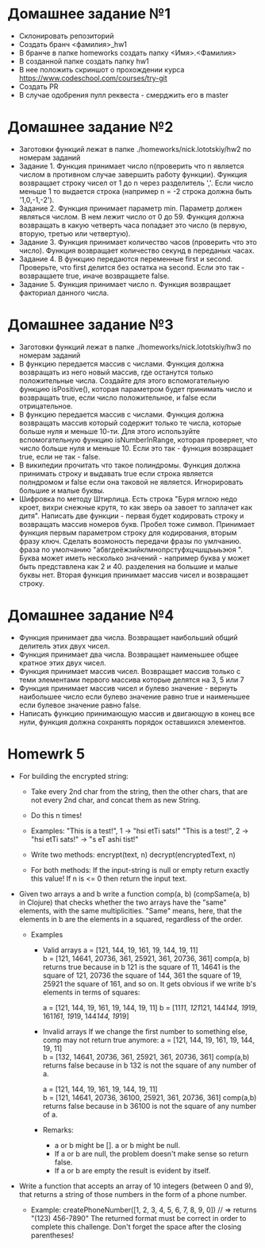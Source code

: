 # Домашнее задание №1

- Склонировать репозиторий
- Создать бранч <фамилия>_hw1
- В бранче в папке homeworks создать папку <Имя>.<Фамилия>
- В созданной папке создать папку hw1
- В нее положить скриншот о прохождении курса https://www.codeschool.com/courses/try-git
- Создать PR
- В случае одобрения пулл реквеста - смерджить его в master

# Домашнее задание №2

- Заготовки функций лежат в папке ./homeworks/nick.lototskiy/hw2 по номерам заданий
- Задание 1. Функция принимает число n(проверить что n является числом в противном случае завершить работу функции). Функция возвращает строку чисел от 1 до n через разделитель ','. Если число меньше 1 то выдается строка (например n = -2 строка должна быть '1,0,-1,-2').
- Задание 2. Функция принимает параметр min. Параметр должен являться числом. В нем лежит число от 0 до 59. Функция должна возвращать в какую четверть часа попадает это число (в первую, вторую, третью или четвертую).
- Задание 3. Функция принимает количество часов (проверить что это число). Функция возвращает количество секунд в переданых часах.
- Задание 4. В функцию передаются переменные first и second. Проверьте, что first делится без остатка на second. Если это так - возвращаете  true, иначе возвращаете false.
- Задание 5. Функция принимает число n. Функция возвращает факториал данного числа.

# Домашнее задание №3
- Заготовки функций лежат в папке ./homeworks/nick.lototskiy/hw3 по номерам заданий
- В функцию передается массив с числами. Функция должна возвращать из него новый массив, где останутся  только положительные числа. Создайте для этого вспомогательную функцию isPositive(), которая параметром будет принимать число и возвращать true, если число положительное, и false если отрицательное.
- В функцию передается массив с числами. Функция должна возвращать массив который содержит только те числа, которые больше нуля и меньше 10-ти. Для этого используйте вспомогательную функцию isNumberInRange, которая проверяет, что число больше нуля и меньше 10. Если это так - функция возвращает true, если не так - false.
- В википедии прочитать что такое полиндромы. Функция должна принимать строку и выдавать true если строка является полндромом и false если она таковой не является. Игнорировать большие и малые буквы.
- Шифровка по методу Штирлица. Есть строка "Буря мглою недо кроет, вихри снежные крутя, то как зверь оа завоет то заплачет как дитя". Написать две функции - первая будет кодировать строку и возвращать массив номеров букв. Пробел тоже символ. Принимает функция первым параметром строку для кодирования, вторым фразу ключ. Сделать возмоность передачи фразы по умлчанию. фраза по умолчанию "абвгдеёжзийклмнопрстуфхцчшщъыьэюя ". Буква может иметь несколько значений - например буква у может быть представлена как 2 и 40. разделения на большие и малые буквы нет. Вторая функция принимает массив чисел и возвращает строку.


# Домашнее задание №4
- Функция принимает два числа. Возвращает наибольший общий делитель этих двух чисел.
- Функция принимает два числа. Возвращает наименьшее общее кратное этих двух чисел.
- Функция принимает массив чисел. Возвращает массив только с теми элементами первого массива которые делятся на 3, 5 или 7
- Функция принимает массив чисел и булево значение - вернуть наибольшее число если булево значение равно true и наименьшее если булевое значение равно false.
- Написать функцию принимающую массив и двигающую в конец все нули, функция должна сохранять порядок оставшихся элементов.

# Homewrk 5
- For building the encrypted string:
    - Take every 2nd char from the string, then the other chars, that are not every 2nd char, and concat them as new String.
    - Do this n times!

    - Examples:
        "This is a test!", 1 -> "hsi  etTi sats!"
        "This is a test!", 2 -> "hsi  etTi sats!" -> "s eT ashi tist!"

    - Write two methods:
        encrypt(text, n)
        decrypt(encryptedText, n)

    - For both methods:
        If the input-string is null or empty return exactly this value!
        If n is <= 0 then return the input text.

- Given two arrays a and b write a function comp(a, b) (compSame(a, b) in Clojure) that checks whether the two arrays have the          "same" elements, with the same multiplicities. "Same" means, here, that the elements in b are the elements in a squared,            regardless of the order.

    - Examples
        - Valid arrays
            a = [121, 144, 19, 161, 19, 144, 19, 11]  
            b = [121, 14641, 20736, 361, 25921, 361, 20736, 361]
            comp(a, b) returns true because in b 121 is the square of 11, 14641 is the square of 121, 20736 the square of 144, 361 the square of 19, 25921 the square of 161, and so on. It gets obvious if we write b's elements in terms of squares:
            
            a = [121, 144, 19, 161, 19, 144, 19, 11] 
            b = [11*11, 121*121, 144*144, 19*19, 161*161, 19*19, 144*144, 19*19]

        - Invalid arrays If we change the first number to something else, comp may not return true anymore:
            a = [121, 144, 19, 161, 19, 144, 19, 11]  
            b = [132, 14641, 20736, 361, 25921, 361, 20736, 361]
            comp(a,b) returns false because in b 132 is not the square of any number of a.
        
            a = [121, 144, 19, 161, 19, 144, 19, 11]  
            b = [121, 14641, 20736, 36100, 25921, 361, 20736, 361]
            comp(a,b) returns false because in b 36100 is not the square of any number of a.

        - Remarks:
            - a or b might be []. a or b might be null.
            - If a or b are null, the problem doesn't make sense so return false.
            - If a or b are empty the result is evident by itself.

- Write a function that accepts an array of 10 integers (between 0 and 9), that returns a string of those numbers in the form of a      phone number.

    -   Example:
            createPhoneNumber([1, 2, 3, 4, 5, 6, 7, 8, 9, 0]) // => returns "(123) 456-7890"
            The returned format must be correct in order to complete this challenge. 
            Don't forget the space after the closing parentheses!
